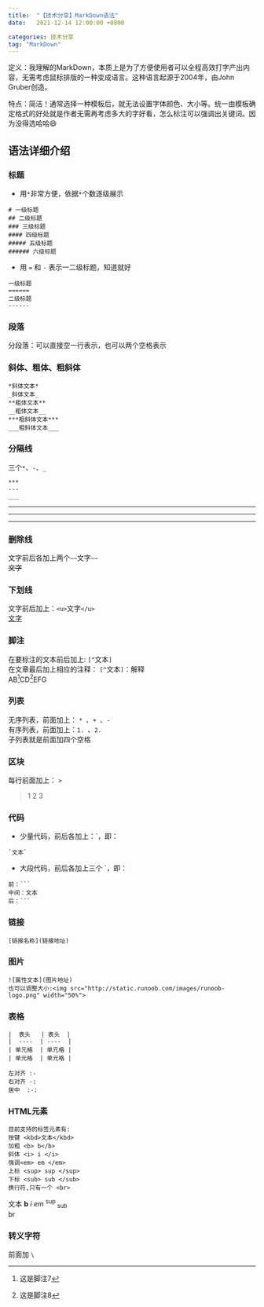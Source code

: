 ```yaml
---
title:  "【技术分享】MarkDown语法"
date:   2021-12-14 12:00:00 +0800

categories: 技术分享
tag: "MarkDown"
---
```

定义：我理解的MarkDown，本质上是为了方便使用者可以全程高效打字产出内容，无需考虑鼠标排版的一种变成语言。这种语言起源于2004年，由John Gruber创造。

特点：简洁！通常选择一种模板后，就无法设置字体颜色、大小等。统一由模板确定格式的好处就是作者无需再考虑多大的字好看，怎么标注可以强调出关键词。因为没得选哈哈😄

## 语法详细介绍

### 标题

* 用`*`非常方便，依据`*`个数逐级展示
```
# 一级标题
## 二级标题
### 三级标题
#### 四级标题
##### 五级标题
###### 六级标题
```
* 用 `=` 和 `-` 表示一二级标题，知道就好
```
一级标题
======
二级标题
------
```

### 段落
分段落：可以直接空一行表示，也可以两个空格表示

### 斜体、粗体、粗斜体
```
*斜体文本*
_斜体文本_
**粗体文本**
__粗体文本__
***粗斜体文本***
___粗斜体文本___
```

### 分隔线
三个`*`、`-`、`_`
```
***
---
___
```
***
---
___

### 删除线
文字前后各加上两个`~~`文字`~~`  
~~文字~~

### 下划线
文字前后加上：`<u>`文字`</u>`  
<u>文字</u>

### 脚注

在要标注的文本前后加上: `[^`文本`]`  
在文章最后加上相应的注释： `[^`文本`]`：解释  
AB[^7]CD[^8]EFG  
[^7]: 这是脚注7  
[^8]: 这是脚注8

### 列表
无序列表，前面加上： `* `、`+ `、`- `  
有序列表，前面加上：`1. `、`2. `  
子列表就是前面加四个空格

### 区块
每行前面加上：	`> `
> 1
> 2
> 3

### 代码
* 少量代码，前后各加上：\`，即：
```
`文本`
```
* 大段代码，前后各加上三个 \`，即：
```
前：```
中间：文本
后：```
```

### 链接
```
[链接名称](链接地址)
```

### 图片
```
![属性文本](图片地址)
也可以调整大小:<img src="http://static.runoob.com/images/runoob-logo.png" width="50%">
```

###  表格
```
|  表头   | 表头  |
|  ----  | ----  |
| 单元格  | 单元格 |
| 单元格  | 单元格 |

左对齐 :-
右对齐 -:
居中  :-:
```
### HTML元素
```
目前支持的标签元素有: 
按键 <kbd>文本</kbd> 
加粗 <b> b</b>
斜体 <i> i </i>
强调<em> em </em>
上标 <sup> sup </sup>
下标 <sub> sub </sub>
换行符,只有一个 <br>
```
<kbd>文本</kbd>
<b> b</b>
<i> i </i>
<em> em </em>
<sup> sup </sup>
<sub> sub </sub>
<br> br

### 转义字符
前面加 `\`


